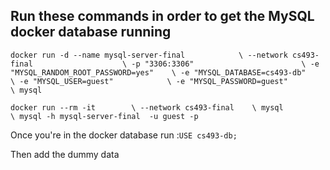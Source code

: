## Run these commands in order to get the MySQL docker database running

`docker run -d --name mysql-server-final            \
    --network cs493-final                    \
    -p "3306:3306"                        \
    -e "MYSQL_RANDOM_ROOT_PASSWORD=yes"    \
    -e "MYSQL_DATABASE=cs493-db"        \
    -e "MYSQL_USER=guest"            \
    -e "MYSQL_PASSWORD=guest"             \
    mysql`

`docker run --rm -it        \
    --network cs493-final    \
    mysql            \
        mysql -h mysql-server-final  -u guest -p`

Once you're in the docker database run :`USE cs493-db;`

Then add the dummy data
